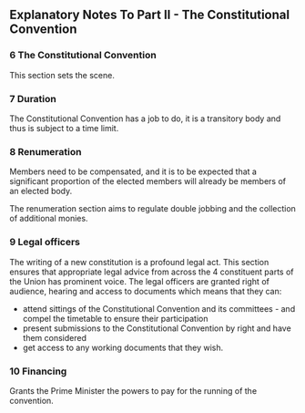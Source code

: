 ## Explanatory Notes To Part II - The Constitutional Convention

### 6 The Constitutional Convention

This section sets the scene.

### 7 Duration

The Constitutional Convention has a job to do, it is a transitory body and thus is subject to a time limit.

### 8 Renumeration

Members need to be compensated, and it is to be expected that a significant proportion of the elected members will already be members of an elected body.

The renumeration section aims to regulate double jobbing and the collection of additional monies.

### 9 Legal officers

The writing of a new constitution is a profound legal act. This section ensures that appropriate legal advice from across the 4 constituent parts of the Union has prominent voice.
The legal officers are granted right of audience, hearing and access to documents which means that they can:

* attend sittings of the Constitutional Convention and its committees - and compel the timetable to ensure their participation
* present submissions to the Constitutional Convention by right and have them considered
* get access to any working documents that they wish.

### 10 Financing

Grants the Prime Minister the powers to pay for the running of the convention.